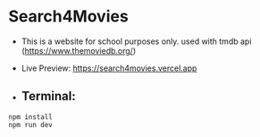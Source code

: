 # Search4Movies

- This is a website for school purposes only. used with tmdb api (https://www.themoviedb.org/)
- Live Preview: https://search4movies.vercel.app

- ## Terminal:
```
npm install
npm run dev
```
